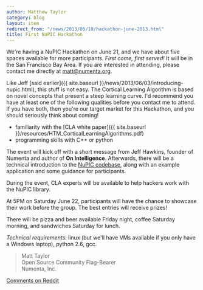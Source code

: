 ```yaml
---
author: Matthew Taylor
category: blog
layout: item
redirect_from: "/news/2013/06/10/hackathon-june-2013.html"
title: First NuPIC Hackathon
---
```


We're having a NuPIC Hackathon on June 21, and we have about five spaces available for more participants. *First come, first served!* It will be in the San Francisco Bay Area. If you are interested in attending, please contact me directly at <matt@numenta.org>.

Like Jeff [said earlier]({{ site.baseurl }}/news/2013/06/03/introducing-nupic.html), this stuff is not easy. The Cortical Learning Algorithm is based on novel concepts that present a steep learning curve. I'd recommend you have at least one of the following qualities before you contact me to attend. If you have both, then you're our target market for this Hackathon, and you should seriously think about coming!

- familiarity with the [CLA white paper]({{ site.baseurl }}/resources/HTM_CorticalLearningAlgorithms.pdf)
- programming skills with C++ or python

The event will kick off with a short message from Jeff Hawkins, founder of Numenta and author of **On Intelligence**. Afterwards, there will be a technical introduction to the [NuPIC codebase](http://github.com/numenta/nupic), along with an example application and some guidance for participants.

During the event, CLA experts will be available to help hackers work with the NuPIC library.

At 5PM on Saturday June 22, participants will have the chance to showcase their work before the group. The best entries will receive prizes!

There will be pizza and beer available Friday night, coffee Saturday morning, and sandwiches Saturday for lunch.

*Technical requirements:* linux (but we'll have VMs available if you only have a Windows laptop), python 2.6, gcc.

> Matt Taylor <br/>
> Open Source Community Flag-Bearer <br/>
> Numenta, Inc.

[Comments on Reddit](http://www.reddit.com/r/MachineLearning/comments/1g4vi9/first_nupic_hackathon/)
